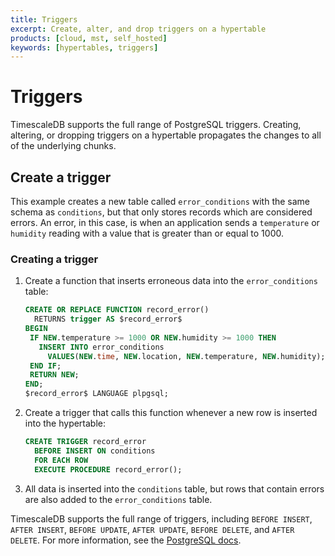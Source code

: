 ```yaml
---
title: Triggers
excerpt: Create, alter, and drop triggers on a hypertable
products: [cloud, mst, self_hosted]
keywords: [hypertables, triggers]
---
```


# Triggers

TimescaleDB supports the full range of PostgreSQL triggers. Creating, altering,
or dropping triggers on a hypertable propagates the changes to all of the
underlying chunks.

## Create a trigger

This example creates a new table called `error_conditions` with the same schema
as `conditions`, but that only stores records which are considered errors. An
error, in this case, is when an application sends a `temperature` or `humidity`
reading with a value that is greater than or equal to 1000.

<Procedure>

### Creating a trigger

1.  Create a function that inserts erroneous data into the `error_conditions`
    table:

    ```sql
    CREATE OR REPLACE FUNCTION record_error()
      RETURNS trigger AS $record_error$
    BEGIN
     IF NEW.temperature >= 1000 OR NEW.humidity >= 1000 THEN
       INSERT INTO error_conditions
         VALUES(NEW.time, NEW.location, NEW.temperature, NEW.humidity);
     END IF;
     RETURN NEW;
    END;
    $record_error$ LANGUAGE plpgsql;
    ```

1.  Create a trigger that calls this function whenever a new row is inserted
    into the hypertable:

    ```sql
    CREATE TRIGGER record_error
      BEFORE INSERT ON conditions
      FOR EACH ROW
      EXECUTE PROCEDURE record_error();
    ```

1.  All data is inserted into the `conditions` table, but rows that contain errors
    are also added to the `error_conditions` table.

</Procedure>

TimescaleDB supports the full range of triggers, including `BEFORE INSERT`,
`AFTER INSERT`, `BEFORE UPDATE`, `AFTER UPDATE`, `BEFORE DELETE`, and
`AFTER DELETE`. For more information, see the
[PostgreSQL docs][postgres-createtrigger].

[postgres-createtrigger]: https://www.postgresql.org/docs/current/static/sql-createtrigger.html
